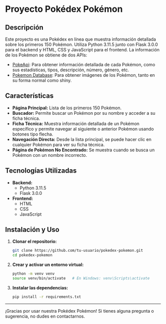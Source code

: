 # Proyecto Pokédex Pokémon

## Descripción

Este proyecto es una Pokédex en línea que muestra información detallada sobre los primeros 150 Pokémon. Utiliza Python 3.11.5 junto con Flask 3.0.0 para el backend y HTML, CSS y JavaScript para el frontend. La información de los Pokémon se obtiene de dos APIs:

- [PokeApi](https://pokeapi.co/): Para obtener información detallada de cada Pokémon, como sus estadísticas, tipos, descripción, número, género, etc.
- [Pokemon Database](https://pokemondb.net/): Para obtener imágenes de los Pokémon, tanto en su forma normal como shiny.

## Características

- **Página Principal:** Lista de los primeros 150 Pokémon.
- **Buscador:** Permite buscar un Pokémon por su nombre y acceder a su ficha técnica.
- **Ficha Técnica:** Muestra información detallada de un Pokémon específico y permite navegar al siguiente o anterior Pokémon usando botones tipo flecha.
- **Navegación Directa:** Desde la lista principal, se puede hacer clic en cualquier Pokémon para ver su ficha técnica.
- **Página de Pokémon No Encontrado:** Se muestra cuando se busca un Pokémon con un nombre incorrecto.

## Tecnologías Utilizadas

- **Backend:**
  - Python 3.11.5
  - Flask 3.0.0
- **Frontend:**
  - HTML
  - CSS
  - JavaScript

## Instalación y Uso

1. **Clonar el repositorio:**

    ```bash
    git clone https://github.com/tu-usuario/pokedex-pokemon.git
    cd pokedex-pokemon
    ```

2. **Crear y activar un entorno virtual:**

    ```bash
    python -m venv venv
    source venv/bin/activate   # En Windows: venv\Scripts\activate
    ```

3. **Instalar las dependencias:**

    ```bash
    pip install -r requirements.txt
    ```

---

¡Gracias por usar nuestra Pokédex Pokémon! Si tienes alguna pregunta o sugerencia, no dudes en contactarnos.
